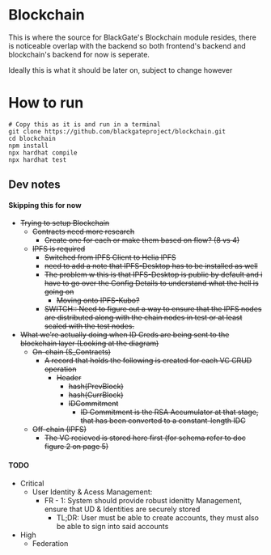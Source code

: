 # Blockchain

This is where the source for BlackGate's Blockchain module resides, there is noticeable overlap with the backend so both frontend's backend and blockchain's backend for now is seperate. 


Ideally this is what it should be later on, subject to change however


# How to run

```
# Copy this as it is and run in a terminal
git clone https://github.com/blackgateproject/blockchain.git
cd blockchain
npm install
npx hardhat compile
npx hardhat test
```

## Dev notes


#### Skipping this for now

- ~~Trying to setup Blockchain~~
  - ~~Contracts need more research~~
    - ~~Create one for each or make them based on flow? (8 vs 4)~~
  - ~~IPFS is required~~
    - ~~Switched from IPFS Client to Helia IPFS~~
    - ~~need to add a note that IPFS-Desktop has to be installed as well~~
    - ~~The problem w this is that IPFS-Desktop is public by default and i have to go over the Config Details to understand what the hell is going on~~
      - ~~Moving onto IPFS-Kubo?~~
    - ~~SWITCH:: Need to figure out a way to ensure that the IPFS nodes are distributed along with the chain nodes in test or at least scaled with the test nodes.~~
- ~~What we're actually doing when ID Creds are being sent to the blockchain layer (Looking at the diagram)~~
  - ~~On-chain (S_Contracts)~~
    - ~~A record that holds the following is created for each VC CRUD operation~~
      - ~~Header~~
        - ~~hash(PrevBlock)~~
        - ~~hash(CurrBlock)~~
        - ~~IDCommitment~~
          - ~~ID Commitment is the RSA Accumulator at that stage, that has been converted to a constant-length IDC~~
  - ~~Off-chain (IPFS)~~
    - ~~The VC recieved is stored here first (for schema refer to doc figure 2 on page 5)~~


#### TODO

- Critical
  - User Identity & Acess Management:
    - FR - 1: System should provide robust idenitty Management, ensure that UD & Identities are securely stored
      - TL;DR: User must be able to create accounts, they must also be able to sign into said accounts
- High
  - Federation
